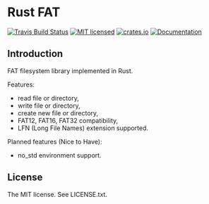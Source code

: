 Rust FAT
========

[![Travis Build Status](https://travis-ci.org/rafalh/rust-fat.svg?branch=master)](https://travis-ci.org/rafalh/rust-fat)
[![MIT licensed](https://img.shields.io/badge/license-MIT-blue.svg)](./LICENSE.txt)
[![crates.io](http://meritbadge.herokuapp.com/fatfs)](https://crates.io/crates/fatfs)
[![Documentation](https://docs.rs/fatfs/badge.svg)](https://docs.rs/fatfs)

Introduction
------------

FAT filesystem library implemented in Rust.

Features:
* read file or directory,
* write file or directory,
* create new file or directory,
* FAT12, FAT16, FAT32 compatibility,
* LFN (Long File Names) extension supported.

Planned features (Nice to Have):
* no_std environment support.

License
-------
The MIT license. See LICENSE.txt.
